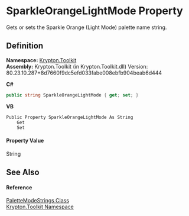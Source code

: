# SparkleOrangeLightMode Property


Gets or sets the Sparkle Orange (Light Mode) palette name string.



## Definition
**Namespace:** <a href="79d2eac2-21f4-54ff-7552-b20c33c30600.md">Krypton.Toolkit</a>  
**Assembly:** Krypton.Toolkit (in Krypton.Toolkit.dll) Version: 80.23.10.287+8d7660f9dc5efd033fabe008ebfb904beab6d444

**C#**
``` C#
public string SparkleOrangeLightMode { get; set; }
```
**VB**
``` VB
Public Property SparkleOrangeLightMode As String
	Get
	Set
```



#### Property Value
String

## See Also


#### Reference
<a href="574b814b-e541-bdff-7c48-5b02de0544f5.md">PaletteModeStrings Class</a>  
<a href="79d2eac2-21f4-54ff-7552-b20c33c30600.md">Krypton.Toolkit Namespace</a>  
